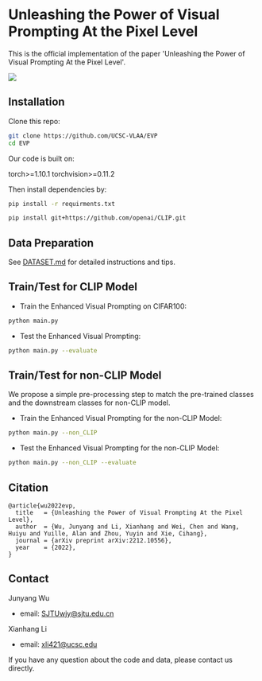 # Unleashing the Power of Visual Prompting At the Pixel Level

This is the official implementation of the paper 'Unleashing the Power of Visual Prompting At the Pixel Level'.

![](https://github.com/jywu511/Unleashing-the-Power-of-Visual-Prompting-At-the-Pixel-Level/blob/main/methods.png)

## Installation

Clone this repo:

```bash
git clone https://github.com/UCSC-VLAA/EVP
cd EVP
```

Our code is built on:

torch>=1.10.1
torchvision>=0.11.2


Then install dependencies by:

```bash
pip install -r requirments.txt

pip install git+https://github.com/openai/CLIP.git
```

## Data Preparation

See [DATASET.md](https://github.com/UCSC-VLAA/EVP/blob/main/DATASET.md)
for detailed instructions and tips.

## Train/Test for CLIP Model

* Train the Enhanced Visual Prompting on CIFAR100:

```bash
python main.py 
```

* Test the Enhanced Visual Prompting:

```bash
python main.py --evaluate
```

## Train/Test for non-CLIP Model

We propose a simple pre-processing step to match the pre-trained classes and the downstream classes for non-CLIP model. 

* Train the Enhanced Visual Prompting for the non-CLIP Model:

```bash
python main.py --non_CLIP
```

* Test the Enhanced Visual Prompting for the non-CLIP Model:

```bash
python main.py --non_CLIP --evaluate 
```


## Citation

```
@article{wu2022evp,
  title   = {Unleashing the Power of Visual Prompting At the Pixel Level}, 
  author  = {Wu, Junyang and Li, Xianhang and Wei, Chen and Wang, Huiyu and Yuille, Alan and Zhou, Yuyin and Xie, Cihang},
  journal = {arXiv preprint arXiv:2212.10556},
  year    = {2022},
}
```


## Contact

Junyang Wu
- email: SJTUwjy@sjtu.edu.cn


Xianhang Li
- email: xli421@ucsc.edu


If you have any question about the code and data, please contact us directly.





